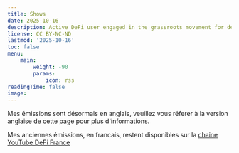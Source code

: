 ```yaml
---
title: Shows
date: 2025-10-16
description: Active DeFi user engaged in the grassroots movement for decentralized finance, in France & across Europe.
license: CC BY-NC-ND
lastmod: '2025-10-16'
toc: false
menu:
    main: 
        weight: -90
        params:
            icon: rss
readingTime: false
image: 
---
```


Mes émissions sont désormais en anglais, veuillez vous réferer à la version anglaise de cette page pour plus d'informations.

Mes anciennes émissions, en francais, restent disponibles sur la [chaine YouTube DeFi France](https://www.youtube.com/c/defifrance)